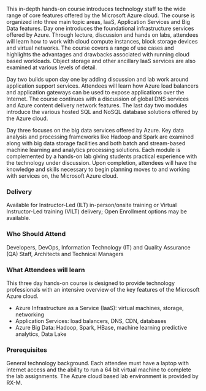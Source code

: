 <!-- Azure Foundation -->

This in-depth hands-on course introduces technology staff to the wide range of core features offered by the Microsoft Azure cloud. The course is organized into three main topic areas, IaaS, Application Services and Big Data features. Day one introduces the foundational infrastructure services offered by Azure. Through lecture, discussion and hands on labs, attendees will learn how to work with cloud compute instances, block storage devices and virtual networks. The course covers a range of use cases and highlights the advantages and drawbacks associated with running cloud based workloads. Object storage and other ancillary IaaS services are also examined at various levels of detail.

Day two builds upon day one by adding discussion and lab work around application support services. Attendees will learn how Azure load balancers and application gateways can be used to expose applications over the Internet. The course continues with a discussion of global DNS services and Azure content delivery network features. The last day two modules introduce the various hosted SQL and NoSQL database solutions offered by the Azure cloud.

Day three focuses on the big data services offered by Azure. Key data analysis and processing frameworks like Hadoop and Spark are examined along with big data storage facilities and both batch and stream-based machine learning and analytics processing solutions. Each module is complemented by a hands-on lab giving students practical experience with the technology under discussion. Upon completion, attendees will have the knowledge and skills necessary to begin planning moves to and working with services on, the Microsoft Azure cloud.


### Delivery

Available for Instructor-Led (ILT) in-person/onsite training or Virtual Instructor-Led training (VILT) delivery; Open Enrollment options may be available.


### Who Should Attend

Developers, DevOps, Information Technology (IT) and Quality Assurance (QA) Staff, Architects and Technical Managers


### What Attendees will learn

This three day hands-on course is designed to provide technology professionals with an intensive overview of the key
features of the Microsoft Azure cloud.

- Azure Infrastructure as a Service (IaaS): virtual machines, storage, networking
- Application Services: load balancers, DNS, CDN, databases
- Azure Big Data: Hadoop, Spark, HBase, machine learning predictive analytics, Data Lake


### Prerequisites

General technology background. Each attendee must have a laptop with internet access and the ability to run a 64 bit
virtual machine to complete the lab assignments. The Azure cloud based lab environment is provided by RX-M.



